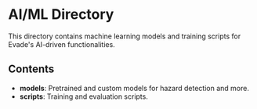 
# AI/ML Directory
This directory contains machine learning models and training scripts for Evade's AI-driven functionalities.

## Contents
- **models**: Pretrained and custom models for hazard detection and more.
- **scripts**: Training and evaluation scripts.
